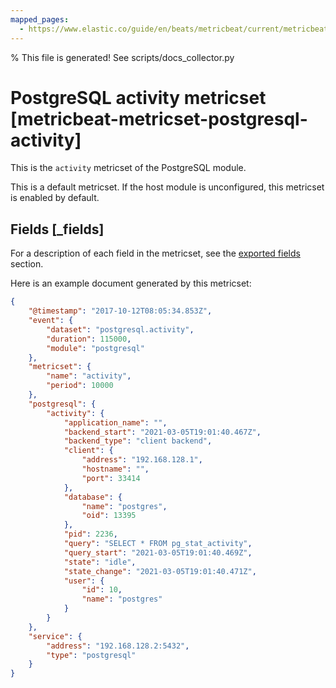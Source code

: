 ```yaml
---
mapped_pages:
  - https://www.elastic.co/guide/en/beats/metricbeat/current/metricbeat-metricset-postgresql-activity.html
---
```


% This file is generated! See scripts/docs_collector.py

# PostgreSQL activity metricset [metricbeat-metricset-postgresql-activity]

This is the `activity` metricset of the PostgreSQL module.

This is a default metricset. If the host module is unconfigured, this metricset is enabled by default.

## Fields [_fields]

For a description of each field in the metricset, see the [exported fields](/reference/metricbeat/exported-fields-postgresql.md) section.

Here is an example document generated by this metricset:

```json
{
    "@timestamp": "2017-10-12T08:05:34.853Z",
    "event": {
        "dataset": "postgresql.activity",
        "duration": 115000,
        "module": "postgresql"
    },
    "metricset": {
        "name": "activity",
        "period": 10000
    },
    "postgresql": {
        "activity": {
            "application_name": "",
            "backend_start": "2021-03-05T19:01:40.467Z",
            "backend_type": "client backend",
            "client": {
                "address": "192.168.128.1",
                "hostname": "",
                "port": 33414
            },
            "database": {
                "name": "postgres",
                "oid": 13395
            },
            "pid": 2236,
            "query": "SELECT * FROM pg_stat_activity",
            "query_start": "2021-03-05T19:01:40.469Z",
            "state": "idle",
            "state_change": "2021-03-05T19:01:40.471Z",
            "user": {
                "id": 10,
                "name": "postgres"
            }
        }
    },
    "service": {
        "address": "192.168.128.2:5432",
        "type": "postgresql"
    }
}
```
